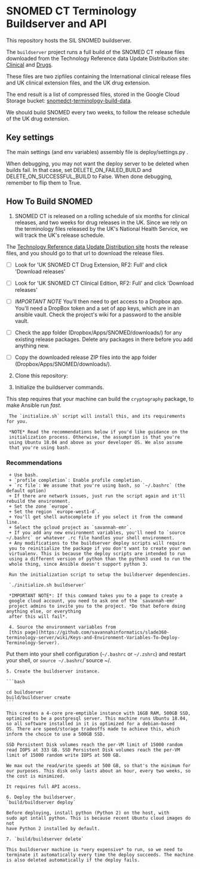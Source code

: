 # SNOMED CT Terminology Buildserver and API
This repository hosts the SIL SNOMED buildserver.

The `buildserver` project runs a full build of the SNOMED CT release files
downloaded from the Technology Reference data Update Distribution site:
[Clinical](https://isd.hscic.gov.uk/trud3/user/authenticated/group/2/pack/26/subpack/102/releases)
and
[Drugs](https://isd.hscic.gov.uk/trud3/user/authenticated/group/2/pack/26/subpack/106/releases).

These files are two zipfiles containing the International clinical release
files and UK clinical extension files, and the UK drug extension.

The end result is a list of compressed files, stored in the Google Cloud
Storage bucket:
[snomedct-terminology-build-data](https://console.cloud.google.com/storage/browser/snomedct-terminology-build-data/?project=savannah-emr).

We should build SNOMED every two weeks, to follow the release schedule of the
UK drug extension.

## Key settings
The main settings (and env variables) assembly file is deploy/settings.py .

When debugging, you may not want the deploy server to be deleted when builds
fail. In that case, set DELETE_ON_FAILED_BUILD and DELETE_ON_SUCCESSFUL_BUILD
to False. When done debugging, remember to flip them to True.

## How To Build SNOMED

1. SNOMED CT is released on a rolling schedule of six months for
clinical releases, and two weeks for drug releases in the UK. Since we
rely on the terminology files released by the UK's National Health
Service, we will track the UK's release schedule.

The
[Technology Reference data Update Distribution site](https://isd.hscic.gov.uk/trud3/user/authenticated/group/2/pack/26)
hosts the release files, and you should go to that url to download the
release files.

- [ ] Look for 'UK SNOMED CT Drug Extension, RF2: Full' and click
'Download releases'

- [ ] Look for 'UK SNOMED CT Clinical Edition, RF2: Full' and click
'Download releases'

- [ ] *IMPORTANT NOTE* You'll then need to get access to a Dropbox
app. You'll need a DropBox token and a set of app keys, which are in
an ansible vault. Check the project's wiki for a password to the
ansible vault.

- [ ] Check the app folder (Dropbox/Apps/SNOMED/downloads/) for any
existing release packages. Delete any packages in there before you add
anything new.

- [ ] Copy the downloaded release ZIP files into the app folder
(Dropbox/Apps/SNOMED/downloads/).

2. Clone this repository:

3. Initialize the buildserver commands.

This step requires that your machine can build the `cryptography` package,
     to make Ansible run *fast*.

     The `initialize.sh` script will install this, and its requirements for you.

     *NOTE* Read the recommendations below if you'd like guidance on the
     initialization process. Otherwise, the assumption is that you're
     using Ubuntu 18.04 and above as your developer OS. We also assume
     that you're using bash.

### Recommendations
     + Use bash.
     + `profile completion`: Enable profile completion.
     + `rc file`: We assume that you're using bash, so `~/.bashrc` (the default option)
     + If there are network issues, just run the script again and it'll rebuild the environment.
     + Set the zone `europe`.
     + Set the region `europe-west1-d`.
     + You'll get shell autocomplete if you select it from the command line.
     + Select the gcloud project as `savannah-emr`.
     + If you add any new environment variables, you'll need to `source ~/.bashrc` or whatever .rc file handles your shell environment.
     + Any modifications to the buildserver deploy scripts will require
     you to reinitialize the package if you don't want to create your own
     virtualenv. This is because the deploy scripts are intended to run
     using a different version of python than the python3 used to run the
     whole thing, since Ansible doesn't support python 3.

     Run the initialization script to setup the buildserver dependencies.

     `./initialize.sh buildserver`

     *IMPORTANT NOTE*: If this command takes you to a page to create a
     google cloud account, you need to ask one of the `savannah-emr`
     project admins to invite you to the project. *Do that before doing anything else, or everything
     after this will fail*.

     4. Source the environment variables from
     [this page](https://github.com/savannahinformatics/slade360-terminology-server/wiki/Keys-and-Environment-Variables-To-Deploy-Terminology-Server).
Put them into your shell configuration (`~/.bashrc` or `~/.zshrc`)
    and restart your shell, or `source ~/.bashrc`/`source ~/.

    5. Create the buildserver instance.

    ```bash 

    cd buildserver
    build/buildserver create
    ```

    This creates a 4-core pre-emptible instance with 16GB RAM, 500GB SSD,
    optimized to be a postgresql server. This machine runs Ubuntu 18.04,
    so all software installed in it is optimized for a debian-based
    OS. There are speed/storage tradeoffs made to achieve this, which
    inform the choice to use a 500GB SSD.

    SSD Persistent Disk volumes reach the per-VM limit of 15000 random
    read IOPS at 333 GB. SSD Persistent Disk volumes reach the per-VM
    limit of 15000 random write IOPS at 500 GB.

    We max out the read/write speeds at 500 GB, so that's the minimum for
    our purposes. This disk only lasts about an hour, every two weeks, so
    the cost is minimized.

    It requires full API access.

    6. Deploy the buildserver.
    `build/buildserver deploy`

    Before deploying, install python (Python 2) on the host, with
    sudo apt intall python. This is because recent Ubuntu cloud images do not
    have Python 2 installed by default.

    7. `build/buildserver delete`

    This buildserver machine is *very expensive* to run, so we need to
    terminate it automatically every time the deploy succeeds. The machine
    is also deleted automatically if the deploy fails.
